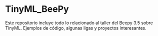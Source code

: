 # TinyML_BeePy
Este repositorio incluye todo lo relacionado al taller del Beepy 3.5 sobre TinyML. Ejemplos de código, algunas ligas y proyectos interesantes.
